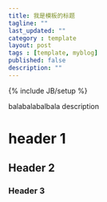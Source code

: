```yaml
---
title: 我是模板的标题
tagline: ""
last_updated: ""
category : template
layout: post
tags : [template, myblog]
published: false
description: ""
---
```

{% include JB/setup %}

balabalabalbala description

<!-- more -->



# header 1

## Header 2

### Header 3
